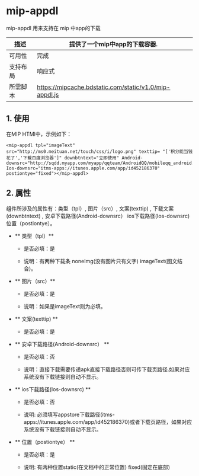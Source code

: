 # mip-appdl

mip-appdl 用来支持在 mip 中app的下载


描述|提供了一个mip中app的下载容器.
----|----
可用性|完成
支持布局| 响应式
所需脚本|https://mipcache.bdstatic.com/static/v1.0/mip-appdl.js

## 1. 使用

在MIP HTMl中，示例如下：

```
<mip-appdl tpl="imageText" src="http://ms0.meituan.net/touch/css/i/logo.png" texttip= "['积分能当钱花了','下载百度浏览器']" downbtntext="立即使用" Android-downsrc="http://sqdd.myapp.com/myapp/qqteam/AndroidQQ/mobileqq_android.apk" Ios-downsrc="itms-apps://itunes.apple.com/app/id452186370" postiontye="fixed"></mip-appdl>
```

## 2. 属性

组件所涉及的属性有：类型（tpl）, 图片（src）, 文案(texttip) , 下载文案(downbtntext) , 安卓下载路径(Android-downsrc） ios下载路径(Ios-downsrc)  位置（postiontye）。

- ** 类型（tpl）**

    - 是否必填：是

    - 说明：有两种下载条 noneImg(没有图片只有文字) imageText(图文结合)。

- ** 图片（src）**

    - 是否必填：是

    - 说明：如果是imageText则为必填。

- ** 文案(texttip) **

    - 是否必填：是


- ** 安卓下载路径(Android-downsrc） **

    - 是否必填：否

    - 说明：直接下载需要传递apk直接下载路径否则可传下载页路径.如果对应系统没有下载链接则自动不显示。

- ** ios下载路径(Ios-downsrc) **

    - 是否必填：否
    
    - 说明: 必须填写appstore下载路径(itms-apps://itunes.apple.com/app/id452186370)或者下载页路径，如果对应系统没有下载链接则自动不显示。

- ** 位置（postiontye） **

    - 是否必填：是
    
    - 说明: 有两种位置static(在文档中的正常位置) fixed(固定在底部)
   
